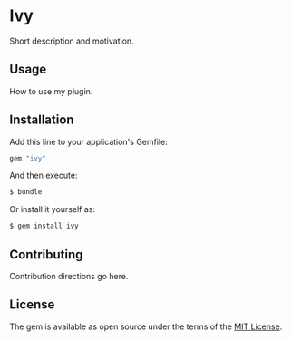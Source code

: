 # Ivy
Short description and motivation.

## Usage
How to use my plugin.

## Installation
Add this line to your application's Gemfile:

```ruby
gem "ivy"
```

And then execute:
```bash
$ bundle
```

Or install it yourself as:
```bash
$ gem install ivy
```

## Contributing
Contribution directions go here.

## License
The gem is available as open source under the terms of the [MIT License](https://opensource.org/licenses/MIT).
